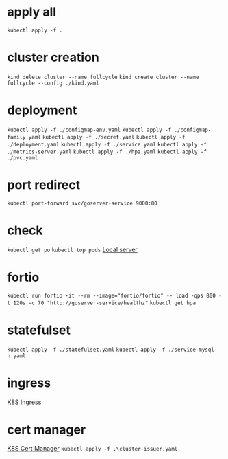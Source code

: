 # apply all
`kubectl apply -f .`

# cluster creation
`kind delete cluster --name fullcycle`
`kind create cluster --name fullcycle --config ./kind.yaml`

# deployment
`kubectl apply -f ./configmap-env.yaml`
`kubectl apply -f ./configmap-family.yaml`
`kubectl apply -f ./secret.yaml`
`kubectl apply -f ./deployment.yaml`
`kubectl apply -f ./service.yaml`
`kubectl apply -f ./metrics-server.yaml`
`kubectl apply -f ./hpa.yaml`
`kubectl apply -f ./pvc.yaml`

# port redirect
`kubectl port-forward svc/goserver-service 9000:80`

# check
`kubectl get po`
`kubectl top pods`
[Local server](http://localhost:9000)

# fortio
`kubectl run fortio -it --rm --image="fortio/fortio" -- load -qps 800 -t 120s -c 70 "http://goserver-service/healthz"`
`kubectl get hpa`

# statefulset
`kubectl apply -f ./statefulset.yaml`
`kubectl apply -f ./service-mysql-h.yaml`

# ingress
[K8S Ingress](https://kubernetes.github.io/ingress-nginx/deploy/#using-helm)

# cert manager
[K8S Cert Manager](https://cert-manager.io/docs/installation/)
`kubectl apply -f .\cluster-issuer.yaml`